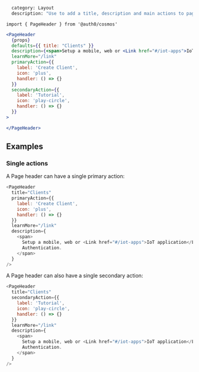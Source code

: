 ```meta
  category: Layout
  description: "Use to add a title, description and main actions to pages."
```

`import { PageHeader } from '@auth0/cosmos'`

```jsx
<PageHeader
  {props}
  defaults={{ title: "Clients" }}
  description={<span>Setup a mobile, web or <Link href="#/iot-apps">IoT application</Link> to use Auth0 for Authentication.</span>}
  learnMore="/link"
  primaryAction={{
    label: 'Create Client',
    icon: 'plus',
    handler: () => {}
  }}
  secondaryAction={{
    label: 'Tutorial',
    icon: 'play-circle',
    handler: () => {}
  }}
>

</PageHeader>
```

## Examples

### Single actions

A Page header can have a single primary action:

```js
<PageHeader
  title="Clients"
  primaryAction={{
    label: 'Create Client',
    icon: 'plus',
    handler: () => {}
  }}
  learnMore="/link"
  description={
    <span>
      Setup a mobile, web or <Link href="#/iot-apps">IoT application</Link> to use Auth0 for
      Authentication.
    </span>
  }
/>
```

A Page header can also have a single secondary action:

```js
<PageHeader
  title="Clients"
  secondaryAction={{
    label: 'Tutorial',
    icon: 'play-circle',
    handler: () => {}
  }}
  learnMore="/link"
  description={
    <span>
      Setup a mobile, web or <Link href="#/iot-apps">IoT application</Link> to use Auth0 for
      Authentication.
    </span>
  }
/>
```
